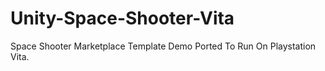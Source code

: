 # Unity-Space-Shooter-Vita
 Space Shooter Marketplace Template Demo Ported To Run On Playstation Vita.
